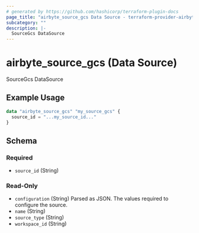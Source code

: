 ```yaml
---
# generated by https://github.com/hashicorp/terraform-plugin-docs
page_title: "airbyte_source_gcs Data Source - terraform-provider-airbyte"
subcategory: ""
description: |-
  SourceGcs DataSource
---
```


# airbyte_source_gcs (Data Source)

SourceGcs DataSource

## Example Usage

```terraform
data "airbyte_source_gcs" "my_source_gcs" {
  source_id = "...my_source_id..."
}
```

<!-- schema generated by tfplugindocs -->
## Schema

### Required

- `source_id` (String)

### Read-Only

- `configuration` (String) Parsed as JSON.
The values required to configure the source.
- `name` (String)
- `source_type` (String)
- `workspace_id` (String)



